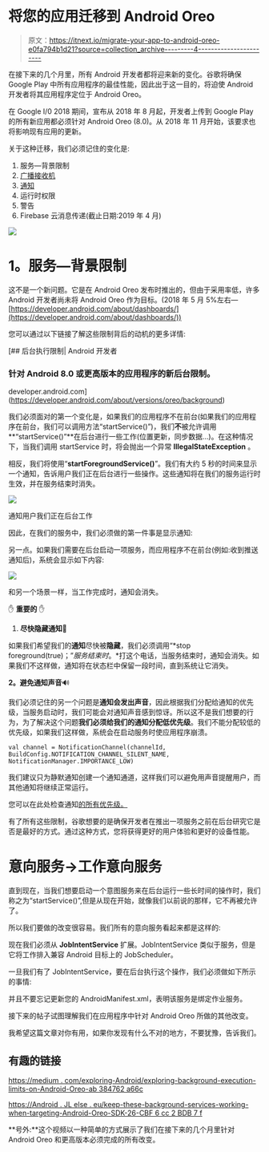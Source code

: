 # 将您的应用迁移到 Android Oreo

> 原文：<https://itnext.io/migrate-your-app-to-android-oreo-e0fa794b1d21?source=collection_archive---------4----------------------->

在接下来的几个月里，所有 Android 开发者都将迎来新的变化。谷歌将确保 Google Play 中所有应用程序的最佳性能，因此出于这一目的，将迫使 Android 开发者将其应用程序定位于 Android Oreo。

在 Google I/0 2018 期间，宣布从 2018 年 8 月起，开发者上传到 Google Play 的所有新应用都必须针对 Android Oreo (8.0)。从 2018 年 11 月开始，该要求也将影响现有应用的更新。

关于这种迁移，我们必须记住的变化是:

1.  服务—背景限制
2.  [广播接收机](/migrate-your-app-to-android-oreo-part-2-broadcastreceivers-3f1f12f764fc)
3.  [通知](/migrate-your-app-to-android-oreo-part-3-notifications-b59d7c6313f9)
4.  运行时权限
5.  警告
6.  Firebase 云消息传递(截止日期:2019 年 4 月)

![](img/e1f7c75b1ae61ee491348d77ba9217bd.png)

# **1。服务—背景限制**

这不是一个新问题。它是在 Android Oreo 发布时推出的，但由于采用率低，许多 Android 开发者尚未将 Android Oreo 作为目标。(2018 年 5 月 5%左右—[https://developer.android.com/about/dashboards/](https://developer.android.com/about/dashboards/))

您可以通过以下链接了解这些限制背后的动机的更多详情:

[](https://developer.android.com/about/versions/oreo/background) [## 后台执行限制| Android 开发者

### 针对 Android 8.0 或更高版本的应用程序的新后台限制。

developer.android.com](https://developer.android.com/about/versions/oreo/background) 

我们必须面对的第一个变化是，如果我们的应用程序不在前台(如果我们的应用程序在前台，我们可以调用方法“startService()”)，我们**不**被允许调用**“startService()”**在后台进行一些工作(位置更新，同步数据…)。在这种情况下，当我们调用 startService 时，将会抛出一个异常 **IllegalStateException** 。

相反，我们将使用“**startForegroundService()**”。我们有大约 5 秒的时间来显示一个通知，告诉用户我们正在后台进行一些操作。这些通知将在我们的服务运行时生效，并在服务结束时消失。

![](img/356a6ef711f338f7b21209a83e210fcb.png)

通知用户我们正在后台工作

因此，在我们的服务中，我们必须做的第一件事是显示通知:

另一点。如果我们需要在后台启动一项服务，而应用程序不在前台(例如:收到推送通知后)，系统会显示如下内容:

![](img/b1c68ce6b4bef137e3fd272c7b12de18.png)

和另一个场景一样，当工作完成时，通知会消失。

✋ **重要的** ✋

1.  **尽快隐藏通知**👀

如果我们希望我们的**通知**尽快被**隐藏**，我们必须调用“*stop foreground(true)；”*服务结束时*。*打这个电话，当服务结束时，通知会消失。如果我们不这样做，通知将在状态栏中保留一段时间，直到系统让它消失。

**2。避免通知声音**🔊

我们必须记住的另一个问题是**通知会发出声音**，因此根据我们分配给通知的优先级，当服务启动时，我们可能会对通知声音感到惊讶。所以这不是我们想要的行为，为了解决这个问题**我们必须给我们的通知分配低优先级**。我们不能分配较低的优先级，如果我们这样做，系统会在启动服务时使应用程序崩溃。

```
val channel = NotificationChannel(channelId,          BuildConfig.NOTIFICATION_CHANNEL_SILENT_NAME, NotificationManager.IMPORTANCE_LOW)
```

我们建议只为静默通知创建一个通知通道，这样我们可以避免用声音提醒用户，而其他通知将继续正常运行。

您可以在此处检查通知[的所有优先级。](https://developer.android.com/training/notify-user/channels)

有了所有这些限制，谷歌想要的是确保开发者在推出一项服务之前在后台研究它是否是最好的方式。通过这种方式，您将获得更好的用户体验和更好的设备性能。

# **意向服务→工作意向服务**

直到现在，当我们想要启动一个意图服务来在后台运行一些长时间的操作时，我们称之为“startService()”,但是从现在开始，就像我们以前说的那样，它不再被允许了。

所以我们要做的改变很容易。我们所有的意向服务看起来都是这样的:

现在我们必须从 **JobIntentService** 扩展。JobIntentService 类似于服务，但是它将工作排入兼容 Android 目标上的 JobScheduler。

一旦我们有了 JobIntentService，要在后台执行这个操作，我们必须做如下所示的事情:

并且不要忘记更新您的 AndroidManifest.xml，表明该服务是绑定作业服务。

接下来的帖子试图理解我们在应用程序中针对 Android Oreo 所做的其他改变。

我希望这篇文章对你有用，如果你发现有什么不对的地方，不要犹豫，告诉我们。

## **有趣的链接**

[https://medium . com/exploring-Android/exploring-background-execution-limits-on-Android-Oreo-ab 384762 a66c](https://medium.com/exploring-android/exploring-background-execution-limits-on-android-oreo-ab384762a66c)

[https://Android . JL else . eu/keep-these-background-services-working-when-targeting-Android-Oreo-SDK-26-CBF 6 cc 2 BDB 7 f](https://android.jlelse.eu/keep-those-background-services-working-when-targeting-android-oreo-sdk-26-cbf6cc2bdb7f)

**号外:**这个视频以一种简单的方式展示了我们在接下来的几个月里针对 Android Oreo 和更高版本必须完成的所有改变。